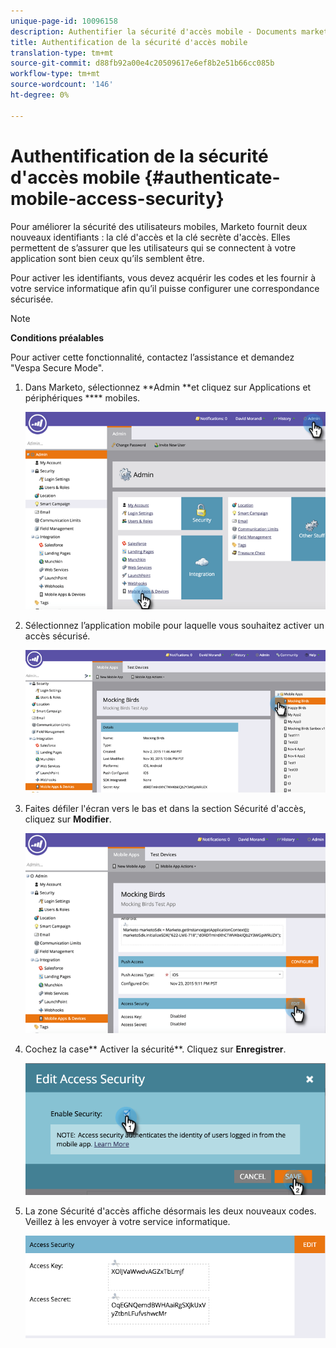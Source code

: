 ```yaml
---
unique-page-id: 10096158
description: Authentifier la sécurité d'accès mobile - Documents marketing - Documentation du produit
title: Authentification de la sécurité d'accès mobile
translation-type: tm+mt
source-git-commit: d88fb92a00e4c20509617e6ef8b2e51b66cc085b
workflow-type: tm+mt
source-wordcount: '146'
ht-degree: 0%

---
```



# Authentification de la sécurité d&#39;accès mobile {#authenticate-mobile-access-security}

Pour améliorer la sécurité des utilisateurs mobiles, Marketo fournit deux nouveaux identifiants : la clé d&#39;accès et la clé secrète d&#39;accès. Elles permettent de s’assurer que les utilisateurs qui se connectent à votre application sont bien ceux qu’ils semblent être.

Pour activer les identifiants, vous devez acquérir les codes et les fournir à votre service informatique afin qu’il puisse configurer une correspondance sécurisée.

>[!NOTE]
>
>**Conditions préalables**
>
>Pour activer cette fonctionnalité, contactez l’assistance et demandez &quot;Vespa Secure Mode&quot;.

1. Dans Marketo, sélectionnez **Admin **et cliquez sur Applications et périphériques **** mobiles.

   ![](assets/image2015-12-1-14-3a36-3a30.png)

1. Sélectionnez l’application mobile pour laquelle vous souhaitez activer un accès sécurisé.

   ![](assets/image2015-12-2-10-3a18-3a6.png)

1. Faites défiler l&#39;écran vers le bas et dans la section Sécurité d&#39;accès, cliquez sur **Modifier**.

   ![](assets/image2015-12-1-14-3a41-3a37.png)

1. Cochez la case** Activer la sécurité**. Cliquez sur **Enregistrer**.

   ![](assets/image2015-12-1-14-3a54-3a0.png)

1. La zone Sécurité d&#39;accès affiche désormais les deux nouveaux codes. Veillez à les envoyer à votre service informatique.

   ![](assets/image2015-12-1-14-3a57-3a34.png)

